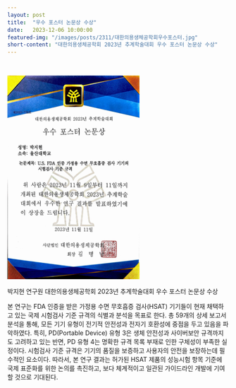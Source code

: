 ```yaml
---
layout: post
title:  "우수 포스터 논문상 수상" 
date:   2023-12-06 10:00:00
featured-img: "/images/posts/2311/대한의용생체공학회우수포스터.jpg"
short-content: "대한의용생체공학회 2023년 추계학술대회 우수 포스터 논문상 수상" 
---
```


<br> 

<span class="image featured"><img src="/images/posts/2311/대한의용생체공학회우수포스터.jpg" alt="" style="width: 300px; height: auto;"></span>

박지현 연구원 대한의용생체공학회 2023년 추계학술대회 우수 포스터 논문상 수상 

본 연구는 FDA 인증을 받은 가정용 수면 무호흡증 검사(HSAT) 기기들이 현재 채택하고 있는 국제
시험검사 기준 규격의 식별과 분석을 목표로 한다. 총 59개의 상세 보고서 분석을 통해, 모든 기기
유형이 전기적 안전성과 전자기 호환성에 중점을 두고 있음을 파악하였다. 특히, PD(Portable
Device) 유형 3은 생체 안전성과 사이버보안 규격까지도 고려하고 있는 반면, PD 유형 4는
명확한 규격 목록 부재로 인한 구체성이 부족한 실정이다. 시험검사 기준 규격은 기기의 품질을
보증하고 사용자의 안전을 보장하는데 필수적인 요소이다. 따라서, 본 연구 결과는 허가된 HSAT
제품의 성능시험 항목 기준에 국제 표준화를 위한 논의를 촉진하고, 보다 체계적이고 일관된
가이드라인 개발에 기여할 것으로 기대된다.

